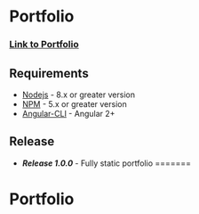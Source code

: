 # Portfolio

### [Link to Portfolio](http://sumanthgopal.me)


## Requirements
  - [Nodejs](https://nodejs.org) - 8.x or greater version
  - [NPM](https://www.npmjs.com/get-npm) - 5.x or greater version
  - [Angular-CLI](https://cli.angular.io) - Angular 2+

## Release
- ***Release 1.0.0*** - Fully static portfolio
=======
# Portfolio